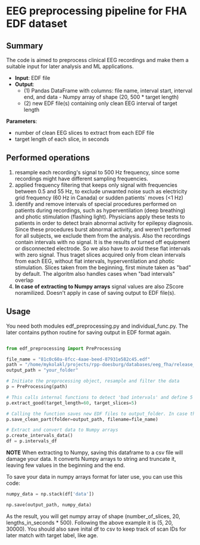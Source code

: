 # EEG preprocessing pipeline for FHA EDF dataset

## Summary

The code is aimed to preprocess clinical EEG recordings and make them a suitable input for later analysis and ML applications. 
- **Input**: EDF file
- **Output**: 
  - (1) Pandas DataFrame with columns: file name, interval start, interval end, and data - Numpy array of shape (20, 500 * target length) 
  - (2) new EDF file(s) containing only clean EEG interval of target length

**Parameters**:
- number of clean EEG slices to extract from each EDF file
- target length of each slice, in seconds

## Performed operations
1) resample each recording's signal to 500 Hz frequency, since some recordings might have different sampling frequencies. 
2) applied frequency filtering that keeps only signal with frequencies between 0.5 and 55 Hz, to exclude unwanted noise such as electricity grid frequency (60 Hz in Canada) or sudden patients` moves (<1 Hz)
3) identify and remove intervals of special procedures performed on patients during recordings, such as hyperventilation (deep breathing) and photic stimulation (flashing light). Physicians apply these tests to patients in order to detect brain abnormal activity for epilepsy diagnosis. Since these procedures burst abnormal activity, and weren't performed for all subjects, we exclude them from the analysis. Also the recordings contain intervals with no signal. It is the results of turned off equipment or disconnected electrode. So we also have to avoid these flat intervals with zero signal. Thus traget slices acquired only from clean intervals from each EEG, without flat intervals, hyperventilation and photic stimulation. Slices taken from the beginning, first minute taken as "bad" by default. The algoritm also handles cases when "bad intervals" overlap
4) **In case of extracting to Numpy arrays** signal values are also ZScore noramilized. Doesn't apply in case of saving output to EDF file(s).


## Usage
You need both modules edf_preprocessing.py and individual_func.py. The later contains python routine for saving output in EDF format again.

```python

from edf_preprocessing import PreProcessing

file_name = "81c0c60a-8fcc-4aae-beed-87931e582c45.edf"
path = "/home/mykolakl/projects/rpp-doesburg/databases/eeg_fha/release_001/edf/Burnaby/" + file_name
output_path = "your_folder"

# Initiate the preprocessing object, resample and filter the data
p = PreProcessing(path)

# This calls internal functions to detect 'bad intervals' and define 5 'good' ones 60 seconds each
p.extract_good(target_length=60, target_slices=5)

# Calling the function saves new EDF files to output_folder. In case there are more than 1, it adds suffix "_n" to the file name 
p.save_clean_part(folder=output_path, filename=file_name)

# Extract and convert data to Numpy arrays
p.create_intervals_data()
df = p.intervals_df

```

**NOTE**
When extracting to Numpy, saving this dataframe to a csv file will damage your data. 
It converts Numpy arrays to string and truncate it, leaving few values in the beginning and the end.
    
To save your data in numpy arrays format for later use, you can use this code:
```python
numpy_data = np.stack(df['data'])

np.save(output_path, numpy_data)
```

As the result, you will get numpy array of shape (number_of_slices, 20, lengths_in_seconds * 500). Following the above example it is (5, 20, 30000).
You should also save inital df to csv to keep track of scan IDs for later match with target label, like age.

